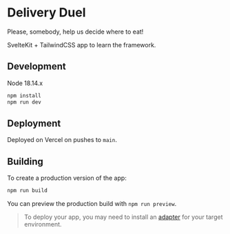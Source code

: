 # Delivery Duel

Please, somebody, help us decide where to eat!

SvelteKit + TailwindCSS app to learn the framework.

## Development

Node 18.14.x

```sh
npm install
npm run dev
```

## Deployment

Deployed on Vercel on pushes to `main`.

## Building

To create a production version of the app:

```bash
npm run build
```

You can preview the production build with `npm run preview`.

> To deploy your app, you may need to install an [adapter](https://kit.svelte.dev/docs/adapters) for your target environment.
